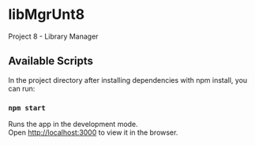 # libMgrUnt8
 Project 8 - Library Manager


## Available Scripts

In the project directory after installing dependencies with npm install, you can run:

### `npm start`

Runs the app in the development mode.<br />
Open [http://localhost:3000](http://localhost:3000) to view it in the browser.
